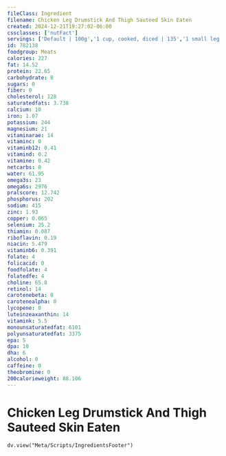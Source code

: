 ```yaml
---
fileClass: Ingredient
filename: Chicken Leg Drumstick And Thigh Sauteed Skin Eaten
created: 2024-12-21T19:27:02-06:00
cssclasses: ['nutFact']
servings: ['Default | 100g','1 cup, cooked, diced | 135','1 small leg | 120','1 medium leg | 140','1 large leg | 185','1 leg, ns as to size | 140','1 oz, cooked | 28','1 leg quarter (yield after cooking, bone removed) | 140']
id: 782138
foodgroup: Meats
calories: 227
fat: 14.52
protein: 22.65
carbohydrate: 0
sugars: 0
fiber: 0
cholesterol: 128
saturatedfats: 3.738
calcium: 10
iron: 1.07
potassium: 244
magnesium: 21
vitaminarae: 14
vitaminc: 0
vitaminb12: 0.41
vitamind: 0.2
vitamine: 0.42
netcarbs: 0
water: 61.95
omega3s: 23
omega6s: 2976
pralscore: 12.742
phosphorus: 202
sodium: 415
zinc: 1.93
copper: 0.065
selenium: 25.2
thiamin: 0.087
riboflavin: 0.19
niacin: 5.479
vitaminb6: 0.391
folate: 4
folicacid: 0
foodfolate: 4
folatedfe: 4
choline: 65.8
retinol: 14
carotenebeta: 0
carotenealpha: 0
lycopene: 0
luteinzeaxanthin: 14
vitamink: 5.5
monounsaturatedfat: 6101
polyunsaturatedfat: 3375
epa: 5
dpa: 10
dha: 6
alcohol: 0
caffeine: 0
theobromine: 0
200calorieweight: 88.106
---
```


# Chicken Leg Drumstick And Thigh Sauteed Skin Eaten

```dataviewjs
dv.view("Meta/Scripts/IngredientsFooter")
```